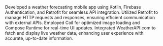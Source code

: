  Developed a weather forecasting mobile app using Kotlin, Firebase Authentication, and
 Retrofit for seamless API integration. Utilized Retrofit to manage HTTP requests and
 responses, ensuring efficient communication with external APIs. Employed Coil for
 optimized image loading and Compose Runtime for real-time UI updates. Integrated
 WeatherAPI.com to fetch and display live weather data, enhancing user experience with
 accurate, up-to-date information.
